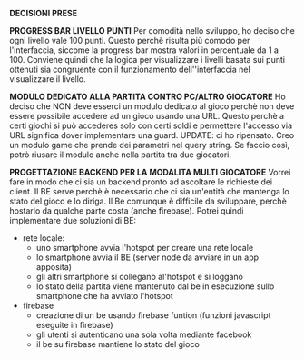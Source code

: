 **DECISIONI PRESE**

**PROGRESS BAR LIVELLO PUNTI**
Per comodità nello sviluppo, ho deciso che ogni livello vale 100 punti. 
Questo perchè risulta più comodo per l'interfaccia, siccome la  progress 
bar mostra valori in percentuale da 1 a 100. 
Conviene quindi che la logica per visualizzare i livelli basata sui punti
ottenuti sia congruente con il funzionamento dell''interfaccia nel visualizzare
il livello. 

**MODULO DEDICATO ALLA PARTITA CONTRO PC/ALTRO GIOCATORE**
Ho deciso che NON deve esserci un modulo dedicato al gioco perchè non 
deve essere possibile accedere ad un gioco usando una URL. Questo 
perchè a certi giochi si può accederes solo con certi soldi e permettere
l'accesso via URL significa dover implementare una guard. 
UPDATE: ci ho ripensato. Creo un modulo game che prende dei parametri nel 
query string. Se faccio così, potrò riusare il modulo anche nella partita 
tra due giocatori.

**PROGETTAZIONE BACKEND PER LA MODALITA MULTI GIOCATORE**
Vorrei fare in modo che ci sia un backend pronto ad ascoltare le richieste dei client. 
Il BE serve perchè è necessario che ci sia un'entità che mantenga lo stato del gioco e lo diriga.
Il Be comunque è difficile da sviluppare, perchè hostarlo da qualche parte costa (anche firebase). 
Potrei quindi implementare due soluzioni di BE: 
-   rete locale:
    -   uno smartphone avvia l'hotspot per creare una rete locale 
    -   lo smartphone avvia il BE (server node da avviare in un app apposita)
    -   gli altri smartphone si collegano al'hotspot e si loggano 
    -   lo stato della partita viene mantenuto dal be in esecuzione sullo smartphone che
        ha avviato l'hotspot 
-   firebase 
    -   creazione di un be usando firebase funtion (funzioni javascript eseguite in firebase)
    -   gli utenti si autenticano una sola volta mediante facebook 
    -   il be su firebase mantiene lo stato del gioco
